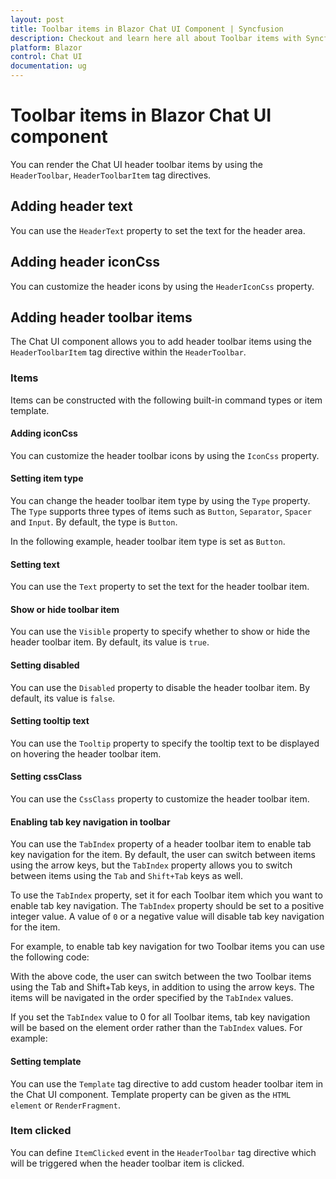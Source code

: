 ```yaml
---
layout: post
title: Toolbar items in Blazor Chat UI Component | Syncfusion
description: Checkout and learn here all about Toolbar items with Syncfusion Blazor Chat UI component in Blazor Server App and Blazor WebAssembly App.
platform: Blazor
control: Chat UI
documentation: ug
---
```


# Toolbar items in Blazor Chat UI component

You can render the Chat UI header toolbar items by using the `HeaderToolbar`, `HeaderToolbarItem` tag directives.

## Adding header text

You can use the `HeaderText` property to set the text for the header area.

## Adding header iconCss

You can customize the header icons by using the `HeaderIconCss` property.

## Adding header toolbar items

The Chat UI component allows you to add header toolbar items using the `HeaderToolbarItem` tag directive within the `HeaderToolbar`.

### Items

Items can be constructed with the following built-in command types or item template.

#### Adding iconCss

You can customize the header toolbar icons by using the `IconCss` property.

#### Setting item type

You can change the header toolbar item type by using the `Type` property. The `Type` supports three types of items such as `Button`, `Separator`, `Spacer` and `Input`. By default, the type is `Button`.

In the following example, header toolbar item type is set as `Button`.

#### Setting text

You can use the `Text` property to set the text for the header toolbar item.

#### Show or hide toolbar item

You can use the `Visible` property to specify whether to show or hide the header toolbar item. By default, its value is `true`.

#### Setting disabled

You can use the `Disabled` property to disable the header toolbar item. By default, its value is `false`.

#### Setting tooltip text

You can use the `Tooltip` property to specify the tooltip text to be displayed on hovering the header toolbar item.

#### Setting cssClass

You can use the `CssClass` property to customize the header toolbar item.

#### Enabling tab key navigation in toolbar

You can use the `TabIndex` property of a header toolbar item to enable tab key navigation for the item. By default, the user can switch between items using the arrow keys, but the `TabIndex` property allows you to switch between items using the `Tab` and `Shift+Tab` keys as well.

To use the `TabIndex` property, set it for each Toolbar item which you want to enable tab key navigation. The `TabIndex` property should be set to a positive integer value. A value of `0` or a negative value will disable tab key navigation for the item.

For example, to enable tab key navigation for two Toolbar items you can use the following code:

With the above code, the user can switch between the two Toolbar items using the Tab and Shift+Tab keys, in addition to using the arrow keys. The items will be navigated in the order specified by the `TabIndex` values.

If you set the `TabIndex` value to 0 for all Toolbar items, tab key navigation will be based on the element order rather than the `TabIndex` values. For example:

#### Setting template

You can use the `Template` tag directive to add custom header toolbar item in the Chat UI component. Template property can be given as the `HTML element` or `RenderFragment`.

### Item clicked

You can define `ItemClicked` event in the `HeaderToolbar` tag directive which will be triggered when the header toolbar item is clicked.
